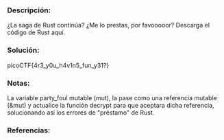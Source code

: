 ### Descripción: 
¿La saga de Rust continúa? ¿Me lo prestas, por favooooor?
Descarga el código de Rust aquí.
### Solución:
picoCTF{4r3_y0u_h4v1n5_fun_y31?}
### Notas:
La variable party_foul mutable (mut), la pase como una referencia mutable (&mut) y actualice la función decrypt para que aceptara dicha referencia, solucionando así los errores de "préstamo" de Rust.
### Referencias:
